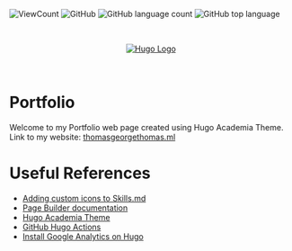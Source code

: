 ![ViewCount](https://views.whatilearened.today/views/github/Thomas-George-T/thomas-george-t.github.io.svg?cache=remove)
![GitHub](https://img.shields.io/github/license/Thomas-George-T/thomas-george-t.github.io)
![GitHub language count](https://img.shields.io/github/languages/count/Thomas-George-T/thomas-george-t.github.io)
![GitHub top language](https://img.shields.io/github/languages/top/Thomas-George-T/thomas-george-t.github.io)

<br>

<p align="center">
	<a href="https://gohugo.io">
		<img src="https://cdn.svgporn.com/logos/hugo.svg" alt="Hugo Logo" title="Hugo" />
	</a>
</p>

<br>

# Portfolio
Welcome to my Portfolio web page created using Hugo Academia Theme. Link to my website: [thomasgeorgethomas.ml](https://thomasgeorgethomas.ml)

# Useful References
- [Adding custom icons to Skills.md](https://www.rollagain.net/post/adding-custom-icons-to-the-hugo-academic-theme/)
- [Page Builder documentation](https://wowchemy.com/docs/page-builder/)
- [Hugo Academia Theme](https://themes.gohugo.io/academia-hugo/)
- [GitHub Hugo Actions](https://github.com/peaceiris/actions-hugo)
- [Install Google Analytics on Hugo](https://austinrepp.com/googleanalyticshugo/)
